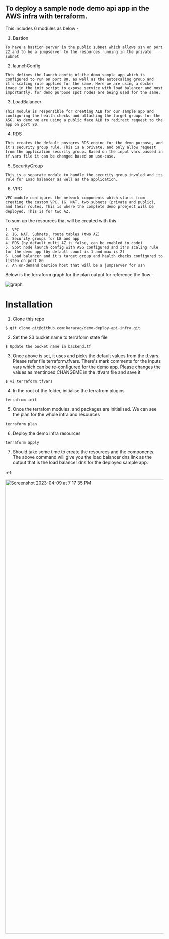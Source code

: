 ## To deploy a sample node demo api app in the AWS infra with terraform. 

This includes 6 modules as below - 

1. Bastion

`
To have a bastion server in the public subnet which allows ssh on port 22 and to be a jumpserver to the resources running in the private subnet
`

2. launchConfig 

`
This defines the launch config of the demo sample app which is configured to run on port 80, as well as the autoscaling group and it's scaling rule applied for the same. Here we are using a docker image in the init script to expose service with load balancer and most importantly, for demo purpose spot nodes are being used for the same.
`

3. LoadBalancer

`
This module is responsible for creating ALB for our sample app and configuring the health checks and attaching the target groups for the ASG. As demo we are using a public face ALB to redirect request to the app on port 80.
`

4. RDS

`
This creates the default postgres RDS engine for the demo purpose, and it's security group rule. This is a private, and only allow request from the application security group. Based on the input vars passed in tf.vars file it can be changed based on use-case. 
`


5. SecurityGroup

`
This is a separate module to handle the security group involed and its rule for Load balancer as well as the application. 
`

6. VPC

`
VPC module configures the network components which starts from creating the custom VPC, IG, NAT, two subnets (private and public), and their routes. This is where the complete demo proeject will be deployed. This is for two AZ. 
`

To sum up the resources that will be created with this -

```
1. VPC
2. IG, NAT, Subnets, route tables (two AZ)
3. Security groups for LB and app
4. RDS (by default multi AZ is false, can be enabled in code)
5. Spot node launch config with ASG configured and it's scaling rule for the demo app (by default count is 1 and max is 2)
6. Load balancer and it's target group and health checks configured to listen on port 80
7. An on-demand bastion host that will be a jumpserver for ssh
```

Below is the terraform graph for the plan output for reference the flow - 

![graph](https://user-images.githubusercontent.com/107810255/230816677-3703111d-ad87-48d4-a130-e32c7fe77fc0.png)



# Installation 

1. Clone this repo 

``
$ git clone git@github.com:kararag/demo-deploy-api-infra.git
``

2. Set the S3 bucket name to terraform state file

``
$ Update the bucket name in backend.tf
``

3. Once above is set, it uses and picks the default values from the tf.vars. Please refer file terraform.tfvars. There's mark comments for the inputs vars which can be re-configured for the demo app. Please changes the values as mentinoed CHANGEME in the .tfvars file and save it

``
$ vi terraform.tfvars
``

4. In the root of the folder, initialise the terrafrom plugins

``
terrafrom init
``

5. Once the terrafom modules, and packages are initialised. We can see the plan for the whole infra and resources

``
terraform plan 
``

6. Deploy the demo infra resources

``
terraform apply
``

7. Should take some time to create the resources and the components. The above command will give you the load balancer dns link as the output that is the load balancer dns for the deployed sample app. 

ref:

<img width="1440" alt="Screenshot 2023-04-09 at 7 17 35 PM" src="https://user-images.githubusercontent.com/107810255/230819906-5ef89c57-3841-4209-b403-792f5df35317.png">

